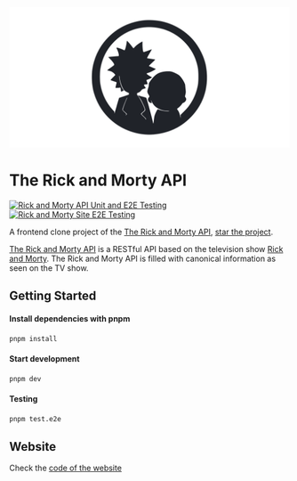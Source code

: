 [![The Rick and Morty API](https://raw.githubusercontent.com/iswilljr/rick-and-morty-site/master/public/og.png)](https://therickandmortyapi.vercel.app)

# The Rick and Morty API

[![Rick and Morty API Unit and E2E Testing](https://github.com/iswilljr/rick-and-morty-api/actions/workflows/rest.yml/badge.svg)](https://github.com/iswilljr/rick-and-morty-api/actions/workflows/rest.yml)
[![Rick and Morty Site E2E Testing](https://github.com/iswilljr/rick-and-morty-site-qwik/actions/workflows/test.yml/badge.svg)](https://github.com/iswilljr/rick-and-morty-site-qwik/actions/workflows/test.yml)

A frontend clone project of the [The Rick and Morty API](https://rickandmortyapi.com), [star the project](https://github.com/afuh/rick-and-morty-api).

[The Rick and Morty API](https://therickandmortyapi.vercel.app) is a RESTful API based on the television show [Rick and Morty](https://www.adultswim.com/videos/rick-and-morty). The Rick and Morty API is filled with canonical information as seen on the TV show.

## Getting Started

#### Install dependencies with pnpm

```bash
pnpm install
```

#### Start development

```bash
pnpm dev
```

#### Testing

```bash
pnpm test.e2e
```

## Website

Check the [code of the website](https://github.com/iswilljr/rick-and-morty-site)
